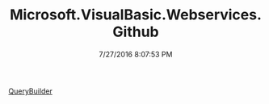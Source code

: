 ﻿---
title: Microsoft.VisualBasic.Webservices.Github
date: 7/27/2016 8:07:53 PM
---

[QueryBuilder](T-Microsoft.VisualBasic.Webservices.Github.QueryBuilder.html)
